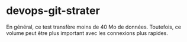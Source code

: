 # devops-git-strater

En général, ce test transfère moins de 40 Mo de données. Toutefois, ce volume peut être plus important avec les connexions plus rapides.